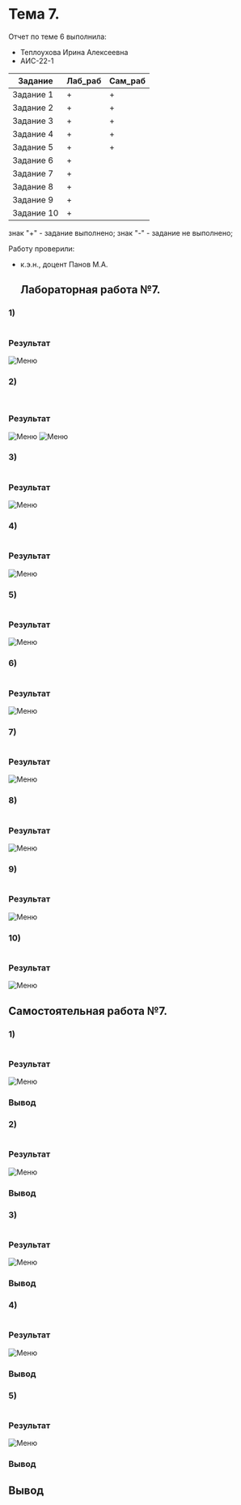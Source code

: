 # Тема 7.
Отчет по теме 6 выполнила:
- Теплоухова Ирина Алексеевна
- АИС-22-1


| Задание | Лаб_раб | Сам_раб |
| ------------- | ------------- | ------------- |
| Задание 1 | + | + |
| Задание 2 | + | + |
| Задание 3 | + | + |
| Задание 4 | + | + |
| Задание 5 | + | + |
| Задание 6 | + |  |
| Задание 7 | + |  |
| Задание 8 | + |  |
| Задание 9 | + |  |
| Задание 10 | + |  |

знак "+" - задание выполнено; знак "-" - задание не выполнено;

Работу проверили:
- к.э.н., доцент Панов М.А.

  ## Лабораторная работа №7.
### 1) 
```python

```

### Результат
![Меню]()

### 2) 
```python

```
```python

```
### Результат
![Меню]()
![Меню]()

### 3) 
```python

```

### Результат
![Меню]()

### 4) 

```python

```

### Результат
![Меню]()

### 5) 
```python

```

### Результат
![Меню]()

### 6) 
```python

```

### Результат
![Меню]()

### 7) 
```python

```


### Результат
![Меню]()

### 8) 
```python

```

### Результат
![Меню]()

### 9) 
```python

```

### Результат
![Меню]()

### 10) 
```python

```

### Результат
![Меню]()

  ## Самостоятельная работа №7. 
### 1) 
```python


```

### Результат
![Меню]()
### Вывод

### 2) 
```python

```

### Результат
![Меню]()
### Вывод


### 3) 
```python

```

### Результат
![Меню]()

### Вывод


### 4) 

```python

```

### Результат
![Меню]()

### Вывод

### 5) 
```python

```

### Результат
![Меню]()
### Вывод



  ## Вывод

